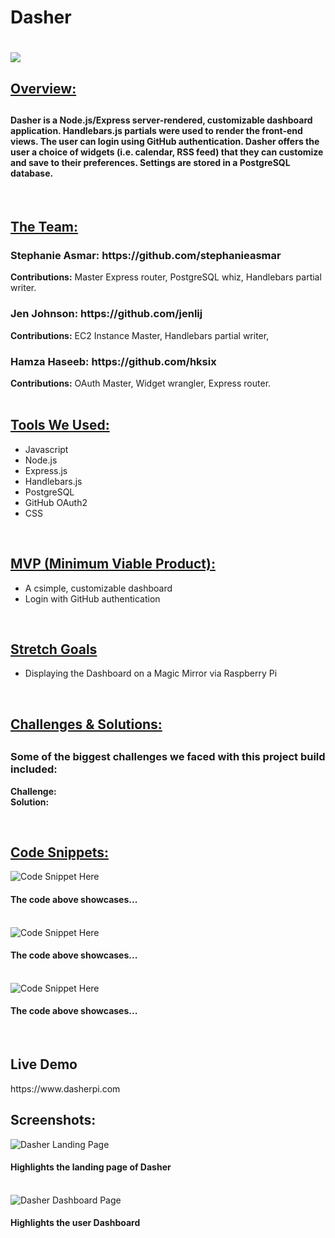 <h1>Dasher<h1>

<img src="public/images/dasher-logo.svg">

<h2><u>Overview:</u><h2>
<h4>Dasher is a Node.js/Express server-rendered, customizable dashboard application. Handlebars.js partials were used to render the front-end views. The user can login using GitHub authentication. Dasher offers the user a choice of widgets (i.e. calendar, RSS feed) that they can customize and save to their preferences. Settings are stored in a PostgreSQL database.</h4>

</br>

<h2><u>The Team:</u></h2>

<h3>Stephanie Asmar: https://github.com/stephanieasmar</h3>
<b>Contributions:</b> Master Express router, PostgreSQL whiz, Handlebars partial writer.

<h3>Jen Johnson: https://github.com/jenlij</h3>
<b>Contributions:</b> EC2 Instance Master, Handlebars partial writer, 

<h3>Hamza Haseeb: https://github.com/hksix</h3>
<b>Contributions:</b> OAuth Master, Widget wrangler, Express router.

</br>
</br>
<h2><u>Tools We Used:</u></h3>
<ul>
    <li>Javascript</li>
    <li>Node.js</li>
    <li>Express.js</li>
    <li>Handlebars.js</li>
    <li>PostgreSQL</li>
    <li>GitHub OAuth2</li>
    <li>CSS</li>
</ul>
</br>

<h2><u>MVP (Minimum Viable Product):</u></h2>
<ul>
    <li>A csimple, customizable dashboard</li>
    <li>Login with GitHub authentication</li>
</ul>

</br>

<h2><u>Stretch Goals</u></h2>
<ul>
    <li>Displaying the Dashboard on a Magic Mirror via Raspberry Pi</li>
</ul>

</br>

<h2><u>Challenges & Solutions:</u><h2>
<h3>Some of the biggest challenges we faced with this project build included:</h2>

<b>Challenge:</b> 
</br>
<b>Solution:</b> 

</br>

<h2><u>Code Snippets:</u></h2>
<img src="" alt="Code Snippet Here">
<h4>The code above showcases...</h4>
<br/>
<img src="" alt="Code Snippet Here">
<h4>The code above showcases...</h4>
<br/>
<img src="" alt="Code Snippet Here">
<h4>The code above showcases...</h4>
<br/>

<h2>Live Demo</h2>
https://www.dasherpi.com
</br>

<h2>Screenshots:</h2>
<img src="" alt="Dasher Landing Page">
<h4>Highlights the landing page of Dasher</h4>
<br />
<img src="" alt="Dasher Dashboard Page">
<h4>Highlights the user Dashboard</h4>
<br />
